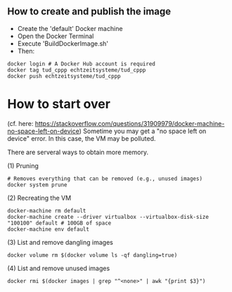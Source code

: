 ## How to create and publish the image

* Create the 'default' Docker machine
* Open the Docker Terminal
* Execute 'BuildDockerImage.sh'
* Then:
```
docker login # A Docker Hub account is required
docker tag tud_cppp echtzeitsysteme/tud_cppp
docker push echtzeitsysteme/tud_cppp
```

# How to start over
(cf. here: https://stackoverflow.com/questions/31909979/docker-machine-no-space-left-on-device)
Sometime you may get a "no space left on device" error.
In this case, the VM may be polluted.

There are serveral ways to obtain more memory.

(1) Pruning
```
# Removes everything that can be removed (e.g., unused images)
docker system prune 
```

(2) Recreating the VM

```
docker-machine rm default
docker-machine create --driver virtualbox --virtualbox-disk-size "100100" default # 100GB of space
docker-machine env default
```

(3) List and remove dangling images
```
docker volume rm $(docker volume ls -qf dangling=true)
```

(4) List and remove unused images
```
docker rmi $(docker images | grep "^<none>" | awk "{print $3}")
```

